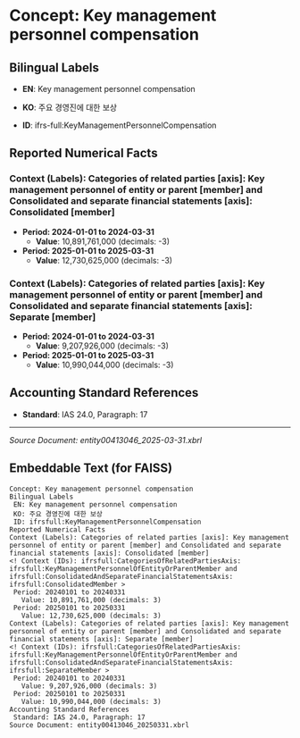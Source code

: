 # Concept: Key management personnel compensation

## Bilingual Labels
- **EN**: Key management personnel compensation
- **KO**: 주요 경영진에 대한 보상

- **ID**: ifrs-full:KeyManagementPersonnelCompensation

## Reported Numerical Facts

### **Context (Labels): Categories of related parties [axis]: Key management personnel of entity or parent [member] and Consolidated and separate financial statements [axis]: Consolidated [member]**
<!-- Context (IDs): ifrs-full:CategoriesOfRelatedPartiesAxis: ifrs-full:KeyManagementPersonnelOfEntityOrParentMember and ifrs-full:ConsolidatedAndSeparateFinancialStatementsAxis: ifrs-full:ConsolidatedMember -->
- **Period: 2024-01-01 to 2024-03-31**
  - **Value**: 10,891,761,000 (decimals: -3)
- **Period: 2025-01-01 to 2025-03-31**
  - **Value**: 12,730,625,000 (decimals: -3)

### **Context (Labels): Categories of related parties [axis]: Key management personnel of entity or parent [member] and Consolidated and separate financial statements [axis]: Separate [member]**
<!-- Context (IDs): ifrs-full:CategoriesOfRelatedPartiesAxis: ifrs-full:KeyManagementPersonnelOfEntityOrParentMember and ifrs-full:ConsolidatedAndSeparateFinancialStatementsAxis: ifrs-full:SeparateMember -->
- **Period: 2024-01-01 to 2024-03-31**
  - **Value**: 9,207,926,000 (decimals: -3)
- **Period: 2025-01-01 to 2025-03-31**
  - **Value**: 10,990,044,000 (decimals: -3)

## Accounting Standard References
- **Standard**: IAS 24.0, Paragraph: 17

---
*Source Document: entity00413046_2025-03-31.xbrl*
## Embeddable Text (for FAISS)
```text
Concept: Key management personnel compensation
Bilingual Labels
 EN: Key management personnel compensation
 KO: 주요 경영진에 대한 보상
 ID: ifrsfull:KeyManagementPersonnelCompensation
Reported Numerical Facts
Context (Labels): Categories of related parties [axis]: Key management personnel of entity or parent [member] and Consolidated and separate financial statements [axis]: Consolidated [member]
<! Context (IDs): ifrsfull:CategoriesOfRelatedPartiesAxis: ifrsfull:KeyManagementPersonnelOfEntityOrParentMember and ifrsfull:ConsolidatedAndSeparateFinancialStatementsAxis: ifrsfull:ConsolidatedMember >
 Period: 20240101 to 20240331
   Value: 10,891,761,000 (decimals: 3)
 Period: 20250101 to 20250331
   Value: 12,730,625,000 (decimals: 3)
Context (Labels): Categories of related parties [axis]: Key management personnel of entity or parent [member] and Consolidated and separate financial statements [axis]: Separate [member]
<! Context (IDs): ifrsfull:CategoriesOfRelatedPartiesAxis: ifrsfull:KeyManagementPersonnelOfEntityOrParentMember and ifrsfull:ConsolidatedAndSeparateFinancialStatementsAxis: ifrsfull:SeparateMember >
 Period: 20240101 to 20240331
   Value: 9,207,926,000 (decimals: 3)
 Period: 20250101 to 20250331
   Value: 10,990,044,000 (decimals: 3)
Accounting Standard References
 Standard: IAS 24.0, Paragraph: 17
Source Document: entity00413046_20250331.xbrl
```